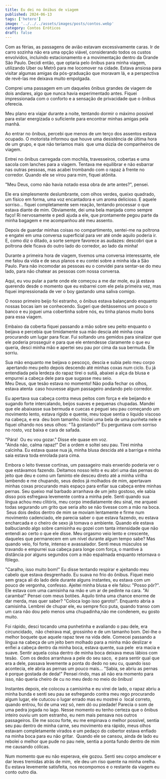 ```yaml
---
title: Eu dei no ônibus de viagem
published: 2024-06-13
tags: ['hetero']
image: '../../../assets/images/posts/contos.webp'
category: Contos Eróticos
draft: false
---
```

Com as férias, as passagens de avião estavam excessivamente caras. Ir de carro sozinha não era uma opção viável, considerando todos os custos envolvidos, incluindo estacionamento e a movimentação dentro da Grande São Paulo. Decidi então, que optaria pelo ônibus para minha viagem, utilizando Uber ou Metrô para me locomover na cidade. Estava ansiosa para visitar algumas amigas da pós-graduação que moravam lá, e a perspectiva de revê-las me deixava muito empolgada.

Comprei uma passagem em um daqueles ônibus grandes de viagem de dois andares, algo que nunca havia experimentado antes. Fiquei impressionada com o conforto e a sensação de privacidade que o ônibus oferecia.

Meu plano era viajar durante a noite, tentando dormir o máximo possível para estar energizada o suficiente para encontrar minhas amigas pela manhã.

Ao entrar no ônibus, percebi que menos de um terço dos assentos estava ocupado. O motorista informou que houve uma desistência de última hora de um grupo, e que não teríamos mais  que uma dúzia de companheiros de viagem.

Entrei no ônibus carregada com mochila, travesseiros, cobertas e uma sacola com lanches para a viagem. Tentava me equilibrar e não esbarrar nas outras pessoas, mas acabei trombando com o rapaz à frente no corredor. Quando ele se virou para mim, fiquei atônita.

"Meu Deus, como não havia notado essa obra de arte antes?", pensei.

Ele era simplesmente deslumbrante, com olhos verdes, queixo quadrado, um físico em forma, uma voz encantadora e um aroma delicioso. E aquele sorriso... fiquei completamente sem reação, tentando processar o que estava diante de mim. Obviamente, dei uma bela manjada como sempre faço! Ri nervosamente e pedi ajuda a ele, que prontamente pegou parte da minha bagagem e me acompanhou até meu assento.

Depois de guardar minhas coisas no compartimento, sentei-me na poltrona e engatei em uma conversa superficial para ver até onde aquilo poderia ir. E, como diz o ditado, a sorte sempre favorece as audazes: descobri que a poltrona dele ficava do outro lado do corredor, ao lado da minha!

Durante a primeira hora de viagem, tivemos uma conversa interessante, ele me falou da vida e de seus planos e eu contei sobre a minha ida a São Paulo. Para não incomodar as pessoas eu o convidei para sentar-se do meu lado, para não chatear as pessoas com nossa conversa.

Aqui, eu vou pular a parte onde ele começou a me dar mole, eu já estava querendo desde o momento que eu esbarrei com ele pela primeira vez, mas fiquei impressionada de ver o boy gastando uma saliva comigo.

O nosso primeiro beijo foi estranho, o ônibus estava balançando enquanto nossas bocas iam se conhecendo. Sugeri que deitássemos um pouco o banco e eu joguei uma cobertinha sobre nós, eu tinha planos muito bons para essa viagem.

Embaixo da coberta fiquei passando a mão sobre seu peito enquanto o beijava e percebia que timidamente sua mão descia até minha coxa procurando um lugar para ficar. Fui soltando uns gemidos para sinalizar que ele poderia prosseguir e para que ele entendesse claramente o que eu queria, desci minha mão e apertei seu pau por cima da sua bermuda. Ele sorriu.

Sua mão enquanto me beijava o pescoço, descia e subia pelo meu corpo  apertando meu peito depois descendo até minhas coxas num ciclo. Eu já entendiada pela lerdeza do rapaz tirei o sutiã, abaixei a alça da blusa e empurrei a cabeça dele para que sugasse meu seio.   
Meu Deus, que tesão estava no momento! Não podia fechar os olhos, estava atenta  caso houvesse algum passageiro andando pelo corredor.

Eu apertava sua cabeça contra meus peitos com força e ele beijando e sugando forte intercalando, beijos suaves e pequenas chupadas. Mandei que ele abaixasse sua bermuda e cuecas e peguei seu pau começando um movimento lento, estava rígido e quente, meu toque sentia o líquido viscoso na cabeça, e era  deu bom tamanho. Iniciei uma bela de uma punheta nele e fiquei olhando nos seus olhos: "Tá gostando?" Eu perguntava com sorriso no rosto, voz baixa e cara de safada.

"Pára!  Ou eu vou gozar." Disse ele quase em voz.   
"Ainda não, calma rapaz!" Dei a ordem e soltei seu pau. Tirei minha calcinha. Eu estava quase nua já, minha blusa descida até a barriga e minha saia estava toda enrolada para cima.

Embora o leito tivesse cortinas, um passageiro mais enxerido poderia ver o que estávamos fazendo. Deitamos nosso leito e eu abri uma das pernas do jeito que deu e como um faminto ele desceu direto até a minha virilha lambendo e me chupando, seus dedos já molhados de mim, apertavam minhas coxas procurando mais espaço para enfiar sua cabeça entre minhas pernas. Seu queixo mal barbado arranhava de um jeito gostoso, ele sabia disso pois esfregava levemente contra a minha pele. Senti quando sua língua achou meu clitóris, meu corpo imediatamente deu sinal, me arqueei todas segurando um grito que seria alto se não tivesse com a mão na boca.  Seus dois dedos dentro de mim se moviam lentamente e firme num movimento cadenciado, ele parecia saber o que estava fazendo, eu estava encharcada e o cheiro de sexo já tomava o ambiente. Quando ele estava balbuciando algo sobre camisinha eu gozei com tanta intensidade que não entendi ao certo o que ele disse. Meu orgasmo veio lento e crescente, daqueles que permanecem em um nível durante algum tempo sabe? Mas quando veio, foi forte, intenso e avassalador. Senti meus músculos se travando e empurrei sua cabeça para longe com força, o mantive à distância por alguns segundos com a mão espalmada enquanto retornava o fôlego.

"Caralho, isso muito bom!" Eu disse tentando respirar e ajeitando meu cabelo que estava desgrenhado. Eu suava no frio do ônibus. Fiquei meio sem graça ali do lado dele durante alguns instantes, eu estava com um pouco de vergonha, confesso. Ajeitei minha blusa e ele falou: "Posso pôr?". Ele estava com uma camisinha na mão e um ar de pedinte na cara. "Aí caramba!" Pensei com meus botões. Aquilo tinha uma chance enorme de dar merda, mas quer saber? "Coloca logo isso garoto!". Enquanto abria a camisinha. Lembrei de chupar ele, eu sempre fico puta, quando transo com um cara não dou pelo menos uma chupadinha,não me condenem, eu gosto muito.

Foi rápido, desci tocando uma punhetinha e avaliando o pau dele, era circuncidado,  não cheirava mal, grossinho e de um tamanho bom. Dei-lhe o melhor boquete que aquele rapaz teve na vida dele. Comecei passando a língua na cabeça de um jeito bem molhado para a minha mão deslizar e enfiei a cabeça dentro da minha boca, estava quente, sua pele  era macia e suave. Sentir aquela coisa dentro de minha boca deixava meus lábios com tesão.  Com os dedos arranhava a pele do seu saco,  e para sentir qual que era a dele, passava levemente a ponta do dedo no seu cu, quando isso acontecia, ele abria as pernas um pouco mais... "Sabia, se abriu as pernas é porque gostada de deda!" Pensei rindo, mas ali não era momento para isso, não queria cheiro de cu no meu dedo no meio do ônibus!

Instantes depois, ele colocou a camisinha e eu virei de lado, o rapaz abriu a minha bunda e senti seu pau se esfregando contra meu rego procurando algum lugar, ele cutucou o lugar errado mas eu mostrei o  local correto, quando entrou, foi de uma vez só, nem dó ou piedade! Parecia o som de uma pedra jogada no lago. Nesse momento eu tenho certeza que o ônibus inteiro ouviu um som estranho, eu nem mais pensava nos outros passageiros. Ele me socou forte, eu me empinava o melhor possível, sentia seu pau dentro de minha carne, seu movimento era rápido, meus olhos estavam completamente virados e um pedaço do cobertor estava enfiado na minha boca para eu não gritar.  Quando ele se cansou, ainda de lado eu rebolei o melhor que pude no pau nele, sentia a ponta fundo dentro de mim me causando cólicas.

Num momento que eu não esperava, ele gozou. Senti seu corpo amolecer e dar leves tremidas atrás de mim,  ele deu um riso quente na minha orelha. Eu estava levemente satisfeita, nos recompomos e o restante da viagem eu conto outro dia.

